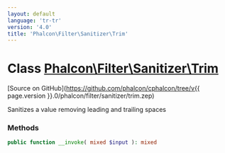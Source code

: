```yaml
---
layout: default
language: 'tr-tr'
version: '4.0'
title: 'Phalcon\Filter\Sanitizer\Trim'
---
```

# Class [Phalcon\Filter\Sanitizer\Trim](Phalcon_Filter_Sanitizer_Trim)

[Source on GitHub](https://github.com/phalcon/cphalcon/tree/v{{ page.version }}.0/phalcon/filter/sanitizer/trim.zep)

Sanitizes a value removing leading and trailing spaces

### Methods

```php
public function __invoke( mixed $input ): mixed
```